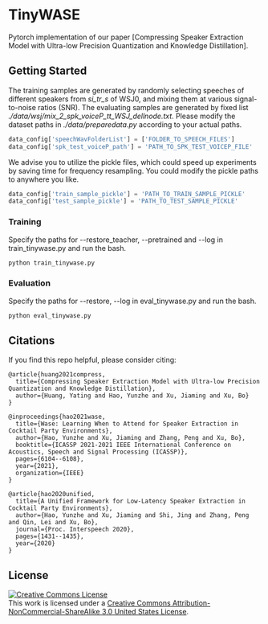 # TinyWASE
Pytorch implementation of our paper [Compressing Speaker Extraction Model with Ultra-low Precision Quantization and Knowledge Distillation]. 

## Getting Started
The training samples are generated by randomly selecting speeches of different speakers from *si_tr_s* of WSJ0, and mixing them at various signal-to-noise ratios (SNR). The evaluating samples are generated by fixed list *./data/wsj/mix_2_spk_voiceP_tt_WSJ_dellnode.txt*. Please modify the dataset paths in *./data/preparedata.py* according to your actual paths.
```python
data_config['speechWavFolderList'] = ['FOLDER_TO_SPEECH_FILES']
data_config['spk_test_voiceP_path'] = 'PATH_TO_SPK_TEST_VOICEP_FILE'
```

We advise you to utilize the pickle files, which could speed up experiments by saving time for frequency resampling. You could modify the pickle paths to anywhere you like.
```python
data_config['train_sample_pickle'] = 'PATH_TO_TRAIN_SAMPLE_PICKLE'
data_config['test_sample_pickle'] = 'PATH_TO_TEST_SAMPLE_PICKLE'
```

### Training
Specify the paths for --restore_teacher, --pretrained and --log in train_tinywase.py and run the bash.

```bash
python train_tinywase.py
```

### Evaluation
Specify the paths for --restore, --log in eval_tinywase.py and run the bash.

```bash
python eval_tinywase.py
```

## Citations
If you find this repo helpful, please consider citing:

```
@article{huang2021compress,
  title={Compressing Speaker Extraction Model with Ultra-low Precision Quantization and Knowledge Distillation},
  author={Huang, Yating and Hao, Yunzhe and Xu, Jiaming and Xu, Bo}
}
```

```
@inproceedings{hao2021wase,
  title={Wase: Learning When to Attend for Speaker Extraction in Cocktail Party Environments},
  author={Hao, Yunzhe and Xu, Jiaming and Zhang, Peng and Xu, Bo},
  booktitle={ICASSP 2021-2021 IEEE International Conference on Acoustics, Speech and Signal Processing (ICASSP)},
  pages={6104--6108},
  year={2021},
  organization={IEEE}
}
```

```
@article{hao2020unified,
  title={A Unified Framework for Low-Latency Speaker Extraction in Cocktail Party Environments},
  author={Hao, Yunzhe and Xu, Jiaming and Shi, Jing and Zhang, Peng and Qin, Lei and Xu, Bo},
  journal={Proc. Interspeech 2020},
  pages={1431--1435},
  year={2020}
}
```

## License
<a rel="license" href="http://creativecommons.org/licenses/by-nc-sa/3.0/us/"><img alt="Creative Commons License" style="border-width:0" src="https://i.creativecommons.org/l/by-nc-sa/3.0/us/88x31.png" /></a><br />This work is licensed under a <a rel="license" href="http://creativecommons.org/licenses/by-nc-sa/3.0/us/">Creative Commons Attribution-NonCommercial-ShareAlike 3.0 United States License</a>.
